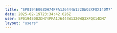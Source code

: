 ```yaml
---
title: "SP0194E00ZDH74PFA1J6444W1320WQ3XFQX14DM7"
date: 2025-02-19T23:34:42.626Z
user: SP0194E00ZDH74PFA1J6444W1320WQ3XFQX14DM7
layout: "users"
---
```

    